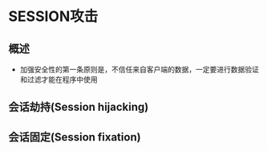 # SESSION攻击
## 概述
- 加强安全性的第一条原则是，不信任来自客户端的数据，一定要进行数据验证和过滤才能在程序中使用

## 会话劫持(Session hijacking)


## 会话固定(Session fixation)